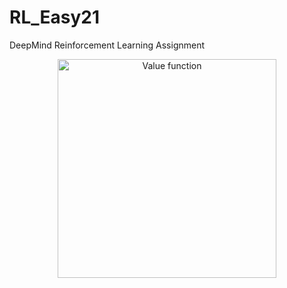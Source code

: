 # RL_Easy21
DeepMind Reinforcement Learning Assignment

<p align="center">
  <img src="images/MC_value_function" width="350" title="Value function">
</p>
